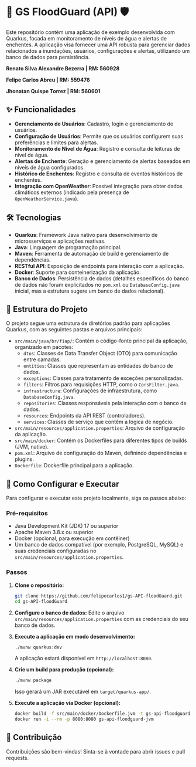 # 🌊 GS FloodGuard (API) 🛡

Este repositório contém uma aplicação de exemplo desenvolvida com Quarkus, focada em monitoramento de níveis de água e alertas de enchentes. A aplicação visa fornecer uma API robusta para gerenciar dados relacionados a inundações, usuários, configurações e alertas, utilizando um banco de dados para persistência.

**Renato Silva Alexandre Bezerra | RM: 560928**

**Felipe Carlos Abreu | RM: 559476**

**Jhonatan Quispe Torrez | RM: 560601**

## ✨ Funcionalidades

- **Gerenciamento de Usuários**: Cadastro, login e gerenciamento de usuários.
- **Configuração de Usuários**: Permite que os usuários configurem suas preferências e limites para alertas.
- **Monitoramento de Nível de Água**: Registro e consulta de leituras de nível de água.
- **Alertas de Enchente**: Geração e gerenciamento de alertas baseados em níveis de água configurados.
- **Histórico de Enchentes**: Registro e consulta de eventos históricos de enchentes.
- **Integração com OpenWeather**: Possível integração para obter dados climáticos externos (indicado pela presença de `OpenWeatherService.java`).

## 🛠️ Tecnologias

- **Quarkus**: Framework Java nativo para desenvolvimento de microsserviços e aplicações reativas.
- **Java**: Linguagem de programação principal.
- **Maven**: Ferramenta de automação de build e gerenciamento de dependências.
- **RESTful API**: Exposição de endpoints para interação com a aplicação.
- **Docker**: Suporte para conteinerização da aplicação.
- **Banco de Dados**: Persistência de dados (detalhes específicos do banco de dados não foram explicitados no `pom.xml` ou `DatabaseConfig.java` inicial, mas a estrutura sugere um banco de dados relacional).




## 📂 Estrutura do Projeto

O projeto segue uma estrutura de diretórios padrão para aplicações Quarkus, com as seguintes pastas e arquivos principais:

- `src/main/java/br/fiap/`: Contém o código-fonte principal da aplicação, organizado em pacotes:
    - `dtos`: Classes de Data Transfer Object (DTO) para comunicação entre camadas.
    - `entities`: Classes que representam as entidades do banco de dados.
    - `exceptions`: Classes para tratamento de exceções personalizadas.
    - `filters`: Filtros para requisições HTTP, como o `CorsFilter.java`.
    - `infrastructure`: Configurações de infraestrutura, como `DatabaseConfig.java`.
    - `repositories`: Classes responsáveis pela interação com o banco de dados.
    - `resources`: Endpoints da API REST (controladores).
    - `services`: Classes de serviço que contêm a lógica de negócio.
- `src/main/resources/application.properties`: Arquivo de configuração da aplicação.
- `src/main/docker`: Contém os Dockerfiles para diferentes tipos de builds (JVM, native).
- `pom.xml`: Arquivo de configuração do Maven, definindo dependências e plugins.
- `Dockerfile`: Dockerfile principal para a aplicação.




## 🚀 Como Configurar e Executar

Para configurar e executar este projeto localmente, siga os passos abaixo:

### Pré-requisitos

- Java Development Kit (JDK) 17 ou superior
- Apache Maven 3.8.x ou superior
- Docker (opcional, para execução em contêiner)
- Um banco de dados compatível (por exemplo, PostgreSQL, MySQL) e suas credenciais configuradas no `src/main/resources/application.properties`.

### Passos

1.  **Clone o repositório:**
    ```bash
    git clone https://github.com/felipecarlos1/gs-API-floodGuard.git
    cd gs-API-floodGuard
    ```

2.  **Configure o banco de dados:**
    Edite o arquivo `src/main/resources/application.properties` com as credenciais do seu banco de dados.

3.  **Execute a aplicação em modo desenvolvimento:**
    ```bash
    ./mvnw quarkus:dev
    ```
    A aplicação estará disponível em `http://localhost:8080`.

4.  **Crie um build para produção (opcional):**
    ```bash
    ./mvnw package
    ```
    Isso gerará um JAR executável em `target/quarkus-app/`.

5.  **Execute a aplicação via Docker (opcional):**
    ```bash
    docker build -f src/main/docker/Dockerfile.jvm -t gs-api-floodguard-jvm .
    docker run -i --rm -p 8080:8080 gs-api-floodguard-jvm
    ```

## 🤝 Contribuição

Contribuições são bem-vindas! Sinta-se à vontade para abrir issues e pull requests.

